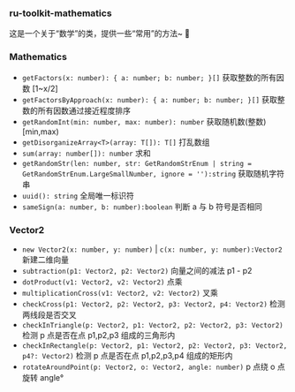 ### ru-toolkit-mathematics

这是一个关于“数学”的类，提供一些“常用”的方法~ 💃

### Mathematics

- `getFactors(x: number): { a: number; b: number; }[]` 获取整数的所有因数 [1~x/2]
- `getFactorsByApproach(x: number): { a: number; b: number; }[]` 获取整数的所有因数通过接近程度排序
- `getRandomInt(min: number, max: number): number` 获取随机数(整数) [min,max)
- `getDisorganizeArray<T>(array: T[]): T[]` 打乱数组
- `sum(array: number[]): number` 求和
- `getRandomStr(len: number, str: GetRandomStrEnum | string = GetRandomStrEnum.LargeSmallNumber, ignore = ''):string` 获取随机字符串
- `uuid(): string` 全局唯一标识符
- `sameSign(a: number, b: number):boolean` 判断 a 与 b 符号是否相同

### Vector2

- `new Vector2(x: number, y: number)` | `c(x: number, y: number):Vector2` 新建二维向量
- `subtraction(p1: Vector2, p2: Vector2)` 向量之间的减法 p1 - p2
- `dotProduct(v1: Vector2, v2: Vector2)` 点乘
- `multiplicationCross(v1: Vector2, v2: Vector2)` 叉乘
- `checkCross(p1: Vector2, p2: Vector2, p3: Vector2, p4: Vector2)` 检测两线段是否交叉
- `checkInTriangle(p: Vector2, p1: Vector2, p2: Vector2, p3: Vector2)` 检测 p 点是否在点 p1,p2,p3 组成的三角形内
- `checkInRectangle(p: Vector2, p1: Vector2, p2: Vector2, p3: Vector2, p4?: Vector2)` 检测 p 点是否在点 p1,p2,p3,p4 组成的矩形内
- `rotateAroundPoint(p: Vector2, o: Vector2, angle: number)` p 点绕 o 点旋转 angle°

